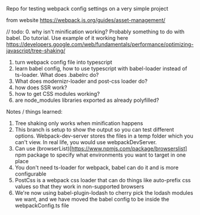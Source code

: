 Repo for testing webpack config settings on a very simple project

from website https://webpack.js.org/guides/asset-management/

// todo:
0. why isn't minification working? Probably something to do with babel. Do tutorial. Use example of it working here https://developers.google.com/web/fundamentals/performance/optimizing-javascript/tree-shaking/
1. turn webpack config file into typescript
2. learn babel config, how to use typescript with babel-loader instead of ts-loader. What does .babelrc do?
3. What does modernizr-loader and post-css loader do?
4. how does SSR work?
5. how to get CSS modules working?
6. are node_modules libraries exported as already polyfilled?

Notes / things learned:
1. Tree shaking only works when minification happens
2. This branch is setup to show the output so you can test different options. Webpack-dev-server stores the files in a temp folder which you can't view. In real life, you would use webpackDevServer.
3. Can use (browserList)[https://www.npmjs.com/package/browserslist] npm package to specify what environments you want to target in one place
4. You don't need ts-loader for webpack, babel can do it and is more configurable
5. PostCss is a webpack css loader that can do things like auto-prefix css values so that they work in non-supported browsers
5. We're now using babel-plugin-lodash to cherry pick the lodash modules we want, and we have moved the babel config to be inside the webpackConfig.ts file
